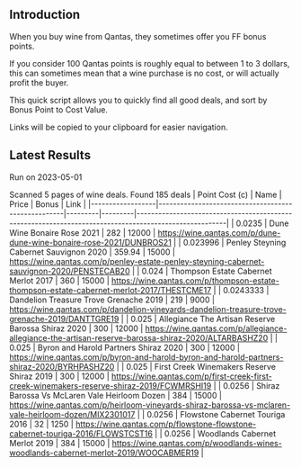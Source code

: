 ## Introduction

When you buy wine from Qantas, they sometimes offer you FF bonus points. 

If you consider 100 Qantas points is roughly equal to between 1 to 3 dollars, this can sometimes mean that a wine purchase is no cost, or will actually profit the buyer.

This quick script allows you to quickly find all good deals, and sort by Bonus Point to Cost Value.

Links will be copied to your clipboard for easier navigation.

## Latest Results

Run on 2023-05-01

Scanned 5 pages of wine deals.
Found 185 deals
|   Point Cost (c) | Name                                               |   Price |   Bonus | Link                                                                                                  |
|------------------|----------------------------------------------------|---------|---------|-------------------------------------------------------------------------------------------------------|
|        0.0235    | Dune Wine Bonaire Rose 2021                        |  282    |   12000 | https://wine.qantas.com/p/dune-dune-wine-bonaire-rose-2021/DUNBROS21                                  |
|        0.023996  | Penley Steyning Cabernet Sauvignon 2020            |  359.94 |   15000 | https://wine.qantas.com/p/penley-estate-penley-steyning-cabernet-sauvignon-2020/PENSTECAB20           |
|        0.024     | Thompson Estate Cabernet Merlot 2017               |  360    |   15000 | https://wine.qantas.com/p/thompson-estate-thompson-estate-cabernet-merlot-2017/THESTCME17             |
|        0.0243333 | Dandelion Treasure Trove Grenache 2019             |  219    |    9000 | https://wine.qantas.com/p/dandelion-vineyards-dandelion-treasure-trove-grenache-2019/DANTTGRE19       |
|        0.025     | Allegiance The Artisan Reserve Barossa Shiraz 2020 |  300    |   12000 | https://wine.qantas.com/p/allegiance-allegiance-the-artisan-reserve-barossa-shiraz-2020/ALTARBASHZ20  |
|        0.025     | Byron and Harold Partners Shiraz 2020              |  300    |   12000 | https://wine.qantas.com/p/byron-and-harold-byron-and-harold-partners-shiraz-2020/BYRHPASHZ20          |
|        0.025     | First Creek Winemakers Reserve Shiraz 2019         |  300    |   12000 | https://wine.qantas.com/p/first-creek-first-creek-winemakers-reserve-shiraz-2019/FCWMRSHI19           |
|        0.0256    | Shiraz Barossa Vs McLaren Vale Heirloom Dozen      |  384    |   15000 | https://wine.qantas.com/p/heirloom-vineyards-shiraz-barossa-vs-mclaren-vale-heirloom-dozen/MIX2301017 |
|        0.0256    | Flowstone Cabernet Touriga 2016                    |   32    |    1250 | https://wine.qantas.com/p/flowstone-flowstone-cabernet-touriga-2016/FLOWSTCST16                       |
|        0.0256    | Woodlands Cabernet Merlot 2019                     |  384    |   15000 | https://wine.qantas.com/p/woodlands-wines-woodlands-cabernet-merlot-2019/WOOCABMER19                  |

